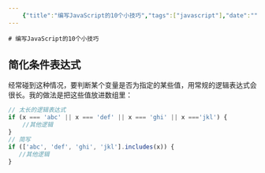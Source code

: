 ```yaml
---
    {"title":"编写JavaScript的10个小技巧","tags":["javascript"],"date":"","categories":["javascript"],"cover":"https://cdn.jsdelivr.net/gh/im/oss@master/gallery/36.svg","thumbnail":"https://cdn.jsdelivr.net/gh/im/oss@master/gallery/36.svg"}
---
```

    # 编写JavaScript的10个小技巧
## 简化条件表达式
经常碰到这种情况，要判断某个变量是否为指定的某些值，用常规的逻辑表达式会很长。我的做法是把这些值放进数组里：

```javascript
// 太长的逻辑表达式
if (x === 'abc' || x === 'def' || x === 'ghi' || x ==='jkl') {
    //其他逻辑
}
// 简写
if (['abc', 'def', 'ghi', 'jkl'].includes(x)) {
   //其他逻辑
}
```

 